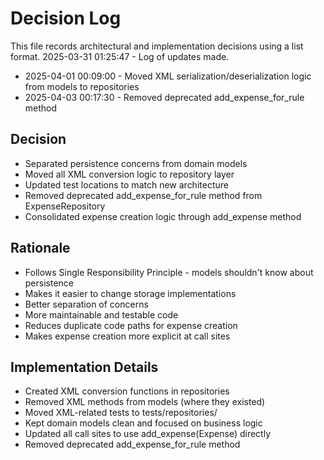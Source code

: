 # Decision Log

This file records architectural and implementation decisions using a list format.
2025-03-31 01:25:47 - Log of updates made.

* 2025-04-01 00:09:00 - Moved XML serialization/deserialization logic from models to repositories
* 2025-04-03 00:17:30 - Removed deprecated add_expense_for_rule method

## Decision

* Separated persistence concerns from domain models
* Moved all XML conversion logic to repository layer
* Updated test locations to match new architecture
* Removed deprecated add_expense_for_rule method from ExpenseRepository
* Consolidated expense creation logic through add_expense method

## Rationale 

* Follows Single Responsibility Principle - models shouldn't know about persistence
* Makes it easier to change storage implementations
* Better separation of concerns
* More maintainable and testable code
* Reduces duplicate code paths for expense creation
* Makes expense creation more explicit at call sites

## Implementation Details

* Created XML conversion functions in repositories
* Removed XML methods from models (where they existed)
* Moved XML-related tests to tests/repositories/
* Kept domain models clean and focused on business logic
* Updated all call sites to use add_expense(Expense) directly
* Removed deprecated add_expense_for_rule method